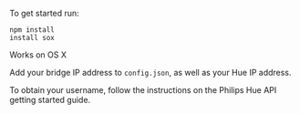 To get started run:
```
npm install
install sox
```

Works on OS X

Add your bridge IP address to `config.json`, as well as your Hue IP address.

To obtain your username, follow the instructions on the Philips Hue API getting started guide.

